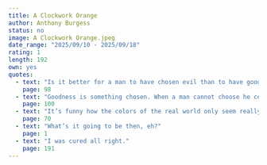 ```yaml
---
title: A Clockwork Orange
author: Anthony Burgess
status: no
image: A Clockwork Orange.jpeg
date_range: "2025/09/10 - 2025/09/18"
rating: 1
length: 192
own: yes
quotes:
  - text: "Is it better for a man to have chosen evil than to have good imposed upon him?"
    page: 98
  - text: "Goodness is something chosen. When a man cannot choose he ceases to be a man."
    page: 100
  - text: "It’s funny how the colors of the real world only seem really real when you viddy them on the screen."
    page: 70
  - text: "What’s it going to be then, eh?"
    page: 1
  - text: "I was cured all right."
    page: 191
---
```

